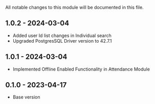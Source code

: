 
All notable changes to this module will be documented in this file.

## 1.0.2 - 2024-03-04

- Added user Id list changes in Individual search
- Upgraded PostgresSQL Driver version to 42.7.1


## 1.0.1 - 2024-03-04

- Implemented Offline Enabled Functionality in Attendance Module

## 0.1.0 - 2023-04-17

- Base version
